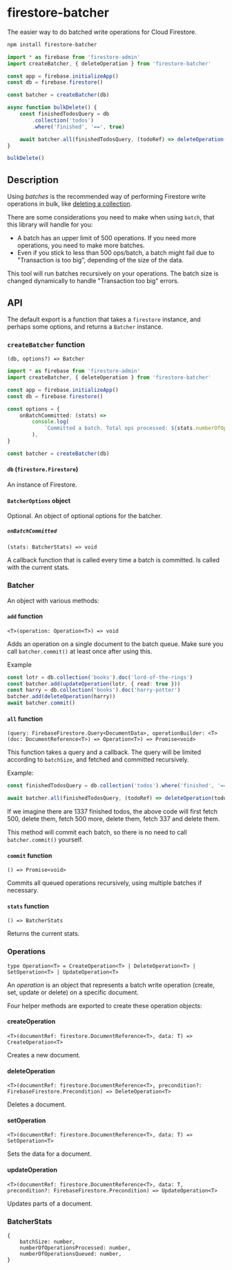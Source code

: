 # firestore-batcher

The easier way to do batched write operations for Cloud Firestore.

```bash
npm install firestore-batcher
```

```typescript
import * as firebase from 'firestore-admin'
import createBatcher, { deleteOperation } from 'firestore-batcher'

const app = firebase.initializeApp()
const db = firebase.firestore()

const batcher = createBatcher(db)

async function bulkDelete() {
    const finishedTodosQuery = db
        .collection('todos')
        .where('finished', '==', true)

    await batcher.all(finishedTodosQuery, (todoRef) => deleteOperation(todoRef))
}

bulkDelete()
```

## Description

Using _batches_ is the recommended way of performing Firestore write operations in bulk, like [deleting a collection](https://firebase.google.com/docs/firestore/manage-data/delete-data#collections).

There are some considerations you need to make when using `batch`, that this library will handle for you:

-   A batch has an upper limit of 500 operations. If you need more operations, you need to make more batches.
-   Even if you stick to less than 500 ops/batch, a batch might fail due to "Transaction is too big", depending of the size of the data.

This tool will run batches recursively on your operations. The batch size is changed dynamically to handle "Transaction too big" errors.

## API

The default export is a function that takes a `firestore` instance, and perhaps some options, and returns a `Batcher` instance.

### `createBatcher` function

```
(db, options?) => Batcher
```

```typescript
import * as firebase from 'firestore-admin'
import createBatcher, { deleteOperation } from 'firestore-batcher'

const app = firebase.initializeApp()
const db = firebase.firestore()

const options = {
    onBatchCommitted: (stats) =>
        console.log(
            `Committed a batch. Total ops processed: ${stats.numberOfOperationsProcessed}.`,
        ),
}

const batcher = createBatcher(db)
```

#### `db` (`firestore.Firestore`)

An instance of Firestore.

#### `BatcherOptions` object

Optional. An object of optional options for the batcher.

##### `onBatchCommitted`

`(stats: BatcherStats) => void`

A callback function that is called every time a batch is committed. Is called with the current stats.

### Batcher

An object with various methods:

#### `add` function

`<T>(operation: Operation<T>) => void`

Adds an operation on a single document to the batch queue. Make sure you call `batcher.commit()` at least once after using this.

Example

```typescript
const lotr = db.collection('books').doc('lord-of-the-rings')
const batcher.add(updateOperation(lotr, { read: true }))
const harry = db.collection('books').doc('harry-potter')
batcher.add(deleteOperation(harry))
await batcher.commit()
```

#### `all` function

`(query: FirebaseFirestore.Query<DocumentData>, operationBuilder: <T>(doc: DocumentReference<T>) => Operation<T>) => Promise<void>`

This function takes a query and a callback. The query will be limited according to `batchSize`, and fetched and committed recursively.

Example:

```typescript
const finishedTodosQuery = db.collection('todos').where('finished', '==', true)

await batcher.all(finishedTodosQuery, (todoRef) => deleteOperation(todoRef))
```

If we imagine there are 1337 finished todos, the above code will first fetch 500, delete them, fetch 500 more, delete them, fetch 337 and delete them.

This method will commit each batch, so there is no need to call `batcher.commit()` yourself.

#### `commit` function

`() => Promise<void>`

Commits all queued operations recursively, using multiple batches if necessary.

#### `stats` function

```
() => BatcherStats
```

Returns the current stats.

### Operations

```
type Operation<T> = CreateOperation<T> | DeleteOperation<T> | SetOperation<T> | UpdateOperation<T>
```

An _operation_ is an object that represents a batch write operation (create, set, update or delete) on a specific document.

Four helper methods are exported to create these operation objects:

#### createOperation

```
<T>(documentRef: firestore.DocumentReference<T>, data: T) => CreateOperation<T>
```

Creates a new document.

#### deleteOperation

```
<T>(documentRef: firestore.DocumentReference<T>, precondition?: FirebaseFirestore.Precondition) => DeleteOperation<T>
```

Deletes a document.

#### setOperation

```
<T>(documentRef: firestore.DocumentReference<T>, data: T) => SetOperation<T>
```

Sets the data for a document.

#### updateOperation

```
<T>(documentRef: firestore.DocumentReference<T>, data: T, precondition?: FirebaseFirestore.Precondition) => UpdateOperation<T>
```

Updates parts of a document.

### BatcherStats

```
{
    batchSize: number,
    numberOfOperationsProcessed: number,
    numberOfOperationsQueued: number,
}
```
